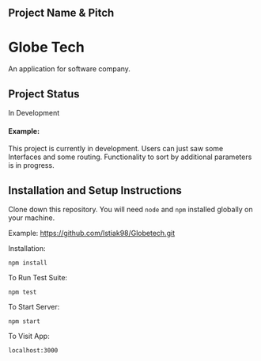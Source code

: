 ## Project Name & Pitch

# Globe Tech 

An application for software company.

## Project Status
In Development

#### Example:

This project is currently in development. Users can just saw some Interfaces and some routing. Functionality to sort by additional parameters is in progress.


## Installation and Setup Instructions
 
Clone down this repository. You will need `node` and `npm` installed globally on your machine.  

Example: https://github.com/Istiak98/Globetech.git

Installation:

`npm install`  

To Run Test Suite:  

`npm test`  

To Start Server:

`npm start`  

To Visit App:

`localhost:3000` 